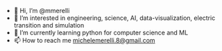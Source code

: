 - 👋 Hi, I’m @mmerelli
- 👀 I’m interested in engineering, science, AI, data-visualization, electric transition and simulation
- 🌱 I’m currently learning python for computer science and ML
- 📫 How to reach me michelemerelli.8@gmail.com

<!---
mmerelli/mmerelli is a ✨ special ✨ repository because its `README.md` (this file) appears on your GitHub profile.
You can click the Preview link to take a look at your changes.
--->
